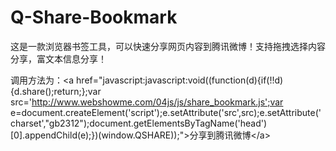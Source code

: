 Q-Share-Bookmark
================
这是一款浏览器书签工具，可以快速分享网页内容到腾讯微博！支持拖拽选择内容分享，富文本信息分享！

调用方法为：&lt;a href="javascript:javascript:void((function(d){if(!!d){d.share();return;};var src='http://www.webshowme.com/04js/js/share_bookmark.js';var e=document.createElement('script');e.setAttribute('src',src);e.setAttribute('charset',"gb2312");document.getElementsByTagName('head')[0].appendChild(e);})(window.QSHARE));"&gt;分享到腾讯微博&lt;/a&gt;
